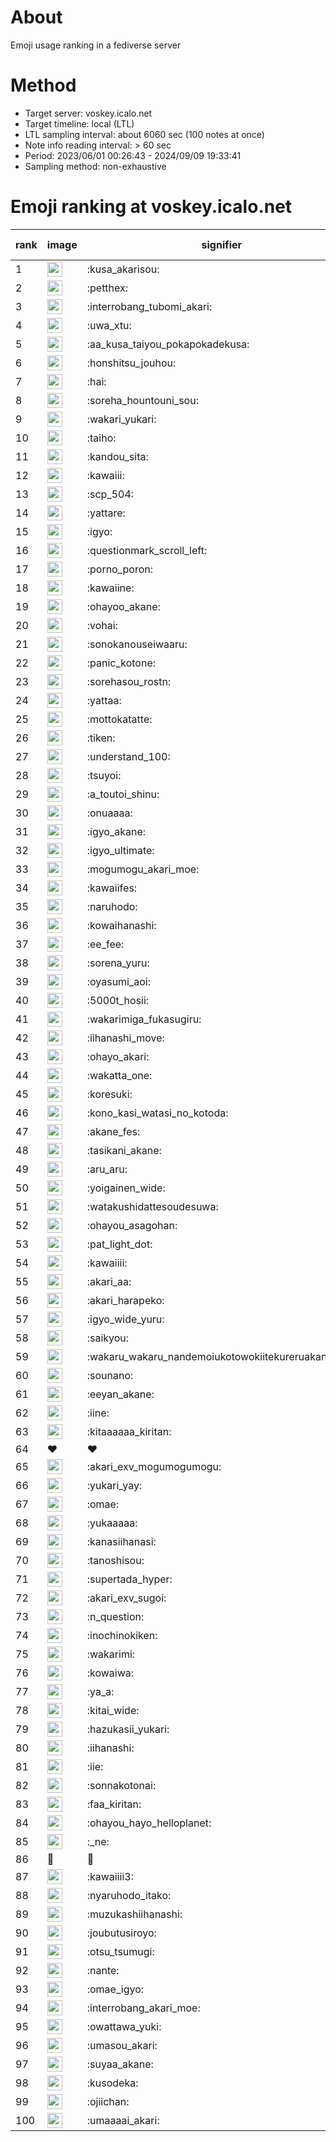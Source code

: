 # About
Emoji usage ranking in a fediverse server

# Method
- Target server: voskey.icalo.net
- Target timeline: local (LTL)
- LTL sampling interval: about 6060 sec (100 notes at once)
- Note info reading interval: > 60 sec
- Period: 2023/06/01 00:26:43 - 2024/09/09 19:33:41 
- Sampling method: non-exhaustive

# Emoji ranking at voskey.icalo.net

|rank|image|signifier|type|frequency score|
|----|----|----|----|----|
|1|<img height="24" src="https://voskey.icalo.net/emoji/kusa_akarisou.webp">|:kusa_akarisou:|custom|31376|
|2|<img height="24" src="https://voskey.icalo.net/emoji/petthex.webp">|:petthex:|custom|23377|
|3|<img height="24" src="https://voskey.icalo.net/emoji/interrobang_tubomi_akari.webp">|:interrobang_tubomi_akari:|custom|12587|
|4|<img height="24" src="https://voskey.icalo.net/emoji/uwa_xtu.webp">|:uwa_xtu:|custom|12136|
|5|<img height="24" src="https://voskey.icalo.net/emoji/aa_kusa_taiyou_pokapokadekusa.webp">|:aa_kusa_taiyou_pokapokadekusa:|custom|9649|
|6|<img height="24" src="https://voskey.icalo.net/emoji/honshitsu_jouhou.webp">|:honshitsu_jouhou:|custom|9362|
|7|<img height="24" src="https://voskey.icalo.net/emoji/hai.webp">|:hai:|custom|8108|
|8|<img height="24" src="https://voskey.icalo.net/emoji/soreha_hountouni_sou.webp">|:soreha_hountouni_sou:|custom|7183|
|9|<img height="24" src="https://voskey.icalo.net/emoji/wakari_yukari.webp">|:wakari_yukari:|custom|6896|
|10|<img height="24" src="https://voskey.icalo.net/emoji/taiho.webp">|:taiho:|custom|6758|
|11|<img height="24" src="https://voskey.icalo.net/emoji/kandou_sita.webp">|:kandou_sita:|custom|6246|
|12|<img height="24" src="https://voskey.icalo.net/emoji/kawaiii.webp">|:kawaiii:|custom|6189|
|13|<img height="24" src="https://voskey.icalo.net/emoji/scp_504.webp">|:scp_504:|custom|5822|
|14|<img height="24" src="https://voskey.icalo.net/emoji/yattare.webp">|:yattare:|custom|4584|
|15|<img height="24" src="https://voskey.icalo.net/emoji/igyo.webp">|:igyo:|custom|4554|
|16|<img height="24" src="https://voskey.icalo.net/emoji/questionmark_scroll_left.webp">|:questionmark_scroll_left:|custom|4544|
|17|<img height="24" src="https://voskey.icalo.net/emoji/porno_poron.webp">|:porno_poron:|custom|4432|
|18|<img height="24" src="https://voskey.icalo.net/emoji/kawaiine.webp">|:kawaiine:|custom|4344|
|19|<img height="24" src="https://voskey.icalo.net/emoji/ohayoo_akane.webp">|:ohayoo_akane:|custom|4243|
|20|<img height="24" src="https://voskey.icalo.net/emoji/vohai.webp">|:vohai:|custom|4220|
|21|<img height="24" src="https://voskey.icalo.net/emoji/sonokanouseiwaaru.webp">|:sonokanouseiwaaru:|custom|4198|
|22|<img height="24" src="https://voskey.icalo.net/emoji/panic_kotone.webp">|:panic_kotone:|custom|4165|
|23|<img height="24" src="https://voskey.icalo.net/emoji/sorehasou_rostn.webp">|:sorehasou_rostn:|custom|4083|
|24|<img height="24" src="https://voskey.icalo.net/emoji/yattaa.webp">|:yattaa:|custom|3776|
|25|<img height="24" src="https://voskey.icalo.net/emoji/mottokatatte.webp">|:mottokatatte:|custom|3710|
|26|<img height="24" src="https://voskey.icalo.net/emoji/tiken.webp">|:tiken:|custom|3650|
|27|<img height="24" src="https://voskey.icalo.net/emoji/understand_100.webp">|:understand_100:|custom|3608|
|28|<img height="24" src="https://voskey.icalo.net/emoji/tsuyoi.webp">|:tsuyoi:|custom|3405|
|29|<img height="24" src="https://voskey.icalo.net/emoji/a_toutoi_shinu.webp">|:a_toutoi_shinu:|custom|3387|
|30|<img height="24" src="https://voskey.icalo.net/emoji/onuaaaa.webp">|:onuaaaa:|custom|3108|
|31|<img height="24" src="https://voskey.icalo.net/emoji/igyo_akane.webp">|:igyo_akane:|custom|3000|
|32|<img height="24" src="https://voskey.icalo.net/emoji/igyo_ultimate.webp">|:igyo_ultimate:|custom|2947|
|33|<img height="24" src="https://voskey.icalo.net/emoji/mogumogu_akari_moe.webp">|:mogumogu_akari_moe:|custom|2871|
|34|<img height="24" src="https://voskey.icalo.net/emoji/kawaiifes.webp">|:kawaiifes:|custom|2860|
|35|<img height="24" src="https://voskey.icalo.net/emoji/naruhodo.webp">|:naruhodo:|custom|2845|
|36|<img height="24" src="https://voskey.icalo.net/emoji/kowaihanashi.webp">|:kowaihanashi:|custom|2733|
|37|<img height="24" src="https://voskey.icalo.net/emoji/ee_fee.webp">|:ee_fee:|custom|2664|
|38|<img height="24" src="https://voskey.icalo.net/emoji/sorena_yuru.webp">|:sorena_yuru:|custom|2640|
|39|<img height="24" src="https://voskey.icalo.net/emoji/oyasumi_aoi.webp">|:oyasumi_aoi:|custom|2635|
|40|<img height="24" src="https://voskey.icalo.net/emoji/5000t_hosii.webp">|:5000t_hosii:|custom|2529|
|41|<img height="24" src="https://voskey.icalo.net/emoji/wakarimiga_fukasugiru.webp">|:wakarimiga_fukasugiru:|custom|2443|
|42|<img height="24" src="https://voskey.icalo.net/emoji/iihanashi_move.webp">|:iihanashi_move:|custom|2424|
|43|<img height="24" src="https://voskey.icalo.net/emoji/ohayo_akari.webp">|:ohayo_akari:|custom|2390|
|44|<img height="24" src="https://voskey.icalo.net/emoji/wakatta_one.webp">|:wakatta_one:|custom|2288|
|45|<img height="24" src="https://voskey.icalo.net/emoji/koresuki.webp">|:koresuki:|custom|2267|
|46|<img height="24" src="https://voskey.icalo.net/emoji/kono_kasi_watasi_no_kotoda.webp">|:kono_kasi_watasi_no_kotoda:|custom|2252|
|47|<img height="24" src="https://voskey.icalo.net/emoji/akane_fes.webp">|:akane_fes:|custom|2226|
|48|<img height="24" src="https://voskey.icalo.net/emoji/tasikani_akane.webp">|:tasikani_akane:|custom|2225|
|49|<img height="24" src="https://voskey.icalo.net/emoji/aru_aru.webp">|:aru_aru:|custom|2206|
|50|<img height="24" src="https://voskey.icalo.net/emoji/yoigainen_wide.webp">|:yoigainen_wide:|custom|2183|
|51|<img height="24" src="https://voskey.icalo.net/emoji/watakushidattesoudesuwa.webp">|:watakushidattesoudesuwa:|custom|2123|
|52|<img height="24" src="https://voskey.icalo.net/emoji/ohayou_asagohan.webp">|:ohayou_asagohan:|custom|2122|
|53|<img height="24" src="https://voskey.icalo.net/emoji/pat_light_dot.webp">|:pat_light_dot:|custom|2119|
|54|<img height="24" src="https://voskey.icalo.net/emoji/kawaiiii.webp">|:kawaiiii:|custom|2109|
|55|<img height="24" src="https://voskey.icalo.net/emoji/akari_aa.webp">|:akari_aa:|custom|2057|
|56|<img height="24" src="https://voskey.icalo.net/emoji/akari_harapeko.webp">|:akari_harapeko:|custom|2055|
|57|<img height="24" src="https://voskey.icalo.net/emoji/igyo_wide_yuru.webp">|:igyo_wide_yuru:|custom|2015|
|58|<img height="24" src="https://voskey.icalo.net/emoji/saikyou.webp">|:saikyou:|custom|1999|
|59|<img height="24" src="https://voskey.icalo.net/emoji/wakaru_wakaru_nandemoiukotowokiitekureruakanetyan.webp">|:wakaru_wakaru_nandemoiukotowokiitekureruakanetyan:|custom|1966|
|60|<img height="24" src="https://voskey.icalo.net/emoji/sounano.webp">|:sounano:|custom|1965|
|61|<img height="24" src="https://voskey.icalo.net/emoji/eeyan_akane.webp">|:eeyan_akane:|custom|1924|
|62|<img height="24" src="https://voskey.icalo.net/emoji/iine.webp">|:iine:|custom|1845|
|63|<img height="24" src="https://voskey.icalo.net/emoji/kitaaaaaa_kiritan.webp">|:kitaaaaaa_kiritan:|custom|1829|
|64|❤|❤|unicode|1827|
|65|<img height="24" src="https://voskey.icalo.net/emoji/akari_exv_mogumogumogu.webp">|:akari_exv_mogumogumogu:|custom|1806|
|66|<img height="24" src="https://voskey.icalo.net/emoji/yukari_yay.webp">|:yukari_yay:|custom|1775|
|67|<img height="24" src="https://voskey.icalo.net/emoji/omae.webp">|:omae:|custom|1736|
|68|<img height="24" src="https://voskey.icalo.net/emoji/yukaaaaa.webp">|:yukaaaaa:|custom|1682|
|69|<img height="24" src="https://voskey.icalo.net/emoji/kanasiihanasi.webp">|:kanasiihanasi:|custom|1678|
|70|<img height="24" src="https://voskey.icalo.net/emoji/tanoshisou.webp">|:tanoshisou:|custom|1677|
|71|<img height="24" src="https://voskey.icalo.net/emoji/supertada_hyper.webp">|:supertada_hyper:|custom|1650|
|72|<img height="24" src="https://voskey.icalo.net/emoji/akari_exv_sugoi.webp">|:akari_exv_sugoi:|custom|1642|
|73|<img height="24" src="https://voskey.icalo.net/emoji/n_question.webp">|:n_question:|custom|1642|
|74|<img height="24" src="https://voskey.icalo.net/emoji/inochinokiken.webp">|:inochinokiken:|custom|1639|
|75|<img height="24" src="https://voskey.icalo.net/emoji/wakarimi.webp">|:wakarimi:|custom|1618|
|76|<img height="24" src="https://voskey.icalo.net/emoji/kowaiwa.webp">|:kowaiwa:|custom|1569|
|77|<img height="24" src="https://voskey.icalo.net/emoji/ya_a.webp">|:ya_a:|custom|1541|
|78|<img height="24" src="https://voskey.icalo.net/emoji/kitai_wide.webp">|:kitai_wide:|custom|1533|
|79|<img height="24" src="https://voskey.icalo.net/emoji/hazukasii_yukari.webp">|:hazukasii_yukari:|custom|1492|
|80|<img height="24" src="https://voskey.icalo.net/emoji/iihanashi.webp">|:iihanashi:|custom|1482|
|81|<img height="24" src="https://voskey.icalo.net/emoji/iie.webp">|:iie:|custom|1403|
|82|<img height="24" src="https://voskey.icalo.net/emoji/sonnakotonai.webp">|:sonnakotonai:|custom|1402|
|83|<img height="24" src="https://voskey.icalo.net/emoji/faa_kiritan.webp">|:faa_kiritan:|custom|1398|
|84|<img height="24" src="https://voskey.icalo.net/emoji/ohayou_hayo_helloplanet.webp">|:ohayou_hayo_helloplanet:|custom|1388|
|85|<img height="24" src="https://voskey.icalo.net/emoji/_ne.webp">|:_ne:|custom|1380|
|86|🤔|🤔|unicode|1379|
|87|<img height="24" src="https://voskey.icalo.net/emoji/kawaiiii3.webp">|:kawaiiii3:|custom|1377|
|88|<img height="24" src="https://voskey.icalo.net/emoji/nyaruhodo_itako.webp">|:nyaruhodo_itako:|custom|1376|
|89|<img height="24" src="https://voskey.icalo.net/emoji/muzukashiihanashi.webp">|:muzukashiihanashi:|custom|1362|
|90|<img height="24" src="https://voskey.icalo.net/emoji/joubutusiroyo.webp">|:joubutusiroyo:|custom|1352|
|91|<img height="24" src="https://voskey.icalo.net/emoji/otsu_tsumugi.webp">|:otsu_tsumugi:|custom|1288|
|92|<img height="24" src="https://voskey.icalo.net/emoji/nante.webp">|:nante:|custom|1271|
|93|<img height="24" src="https://voskey.icalo.net/emoji/omae_igyo.webp">|:omae_igyo:|custom|1270|
|94|<img height="24" src="https://voskey.icalo.net/emoji/interrobang_akari_moe.webp">|:interrobang_akari_moe:|custom|1270|
|95|<img height="24" src="https://voskey.icalo.net/emoji/owattawa_yuki.webp">|:owattawa_yuki:|custom|1253|
|96|<img height="24" src="https://voskey.icalo.net/emoji/umasou_akari.webp">|:umasou_akari:|custom|1238|
|97|<img height="24" src="https://voskey.icalo.net/emoji/suyaa_akane.webp">|:suyaa_akane:|custom|1195|
|98|<img height="24" src="https://voskey.icalo.net/emoji/kusodeka.webp">|:kusodeka:|custom|1194|
|99|<img height="24" src="https://voskey.icalo.net/emoji/ojiichan.webp">|:ojiichan:|custom|1192|
|100|<img height="24" src="https://voskey.icalo.net/emoji/umaaaai_akari.webp">|:umaaaai_akari:|custom|1186|
